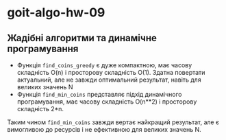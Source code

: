 # goit-algo-hw-09
## Жадібні алгоритми та динамічне програмування
- Функція `find_coins_greedy` є дуже компактною, має часову складність O(n) і просторову складність O(1). Здатна повертати актуальний, але не завжди оптимальний результат, навіть для великих значень N
- Функція `find_min_coins` представляє підхід динамічного програмування, має часову складність O(n**2) і просторову складність 2*n.

Таким чином `find_min_coins` завжди вертає найкращий результат, але є вимогливою до ресурсів і не ефективною для великих значень N.
